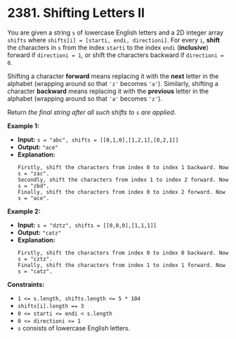 # 2381. Shifting Letters II

You are given a string `s` of lowercase English letters and a 2D integer array `shifts` where `shifts[i] = [starti, endi, directioni]`. For every `i`, **shift** the characters in `s` from the index `starti` to the index `endi` (**inclusive**) forward if `directioni = 1`, or shift the characters backward if `directioni = 0`.

Shifting a character **forward** means replacing it with the **next** letter in the alphabet (wrapping around so that `'z'` becomes `'a'`). Similarly, shifting a character **backward** means replacing it with the **previous** letter in the alphabet (wrapping around so that `'a'` becomes `'z'`).

Return _the final string after all such shifts to_ `s` _are applied_.

**Example 1:**

* **Input:** `s = "abc", shifts = [[0,1,0],[1,2,1],[0,2,1]]`
* **Output:** `"ace"`
* **Explanation:**
    ```
    Firstly, shift the characters from index 0 to index 1 backward. Now s = "zac".
    Secondly, shift the characters from index 1 to index 2 forward. Now s = "zbd".
    Finally, shift the characters from index 0 to index 2 forward. Now s = "ace".
    ```

**Example 2:**

* **Input:** `s = "dztz", shifts = [[0,0,0],[1,1,1]]`
* **Output:** `"catz"`
* **Explanation:**
    ```
    Firstly, shift the characters from index 0 to index 0 backward. Now s = "cztz".
    Finally, shift the characters from index 1 to index 1 forward. Now s = "catz".
    ```

**Constraints:**

*   `1 <= s.length, shifts.length <= 5 * 104`
*   `shifts[i].length == 3`
*   `0 <= starti <= endi < s.length`
*   `0 <= directioni <= 1`
*   `s` consists of lowercase English letters.
